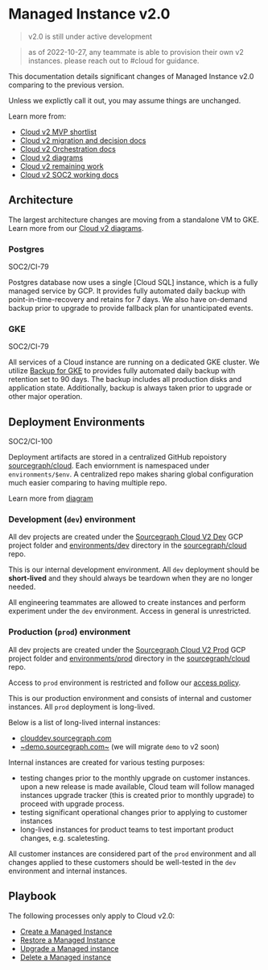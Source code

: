 # Managed Instance v2.0

> v2.0 is still under active development

> as of 2022-10-27, any teammate is able to provision their own v2 instances. please reach out to #cloud for guidance.

This documentation details significant changes of Managed Instance v2.0 comparing to the previous version.

Unless we explictly call it out, you may assume things are unchanged.

Learn more from:

- [Cloud v2 MVP shortlist](https://docs.google.com/document/d/1O7V16J0gOtQSspfnNUJmcwRbXEaHKNv7ft7_IMk2YXc/edit#heading=h.nf7eonr5yxgn)
- [Cloud v2 migration and decision docs](https://docs.google.com/document/d/1GiOPJjuYrUahrZnENSLUCsujo2MCu2v_gw23SKNzE6E/edit)
- [Cloud v2 Orchestration docs](https://docs.google.com/document/d/1gyvi3T69FYb6P4EYIxcZJESnowghAPW1omtHU5vVTa4/edit)
- [Cloud v2 diagrams](https://app.excalidraw.com/o/4Dr1S6qmmY7/9eJlHswH65d)
- [Cloud v2 remaining work](https://docs.google.com/document/d/1eri1EUS8T8jiAz3GZfysKGhJEEewQ6PPGEsWXEEu60E/edit)
- [Cloud v2 SOC2 working docs](https://docs.google.com/document/d/1N1LLqDbtD1Mk36LofRFfvqE8iKFjdBeRcGU3NS8yEbo/edit#)

## Architecture

The largest architecture changes are moving from a standalone VM to GKE. Learn more from our [Cloud v2 diagrams](https://app.excalidraw.com/s/4Dr1S6qmmY7/4yUYgWaRxYx).

### Postgres

<span class="badge badge-note">SOC2/CI-79</span>

Postgres database now uses a single [Cloud SQL] instance, which is a fully managed service by GCP. It provides fully automated daily backup with point-in-time-recovery and retains for 7 days. We also have on-demand backup prior to upgrade to provide fallback plan for unanticipated events.

### GKE

<span class="badge badge-note">SOC2/CI-79</span>

All services of a Cloud instance are running on a dedicated GKE cluster. We utilize [Backup for GKE](https://cloud.google.com/kubernetes-engine/docs/add-on/backup-for-gke/concepts/backup-for-gke) to provides fully automated daily backup with retention set to 90 days. The backup includes all production disks and application state. Additionally, backup is always taken prior to upgrade or other major operation.

## Deployment Environments

<span class="badge badge-note">SOC2/CI-100</span>

Deployment artifacts are stored in a centralized GitHub repoistory [sourcegraph/cloud].
Each enviornment is namespaced under `environments/$env`. A centralized repo makes sharing global configuration much easier comparing to having multiple repo.

Learn more from [diagram](https://app.excalidraw.com/s/4Dr1S6qmmY7/oQJll5x0xJ)

### Development (`dev`) environment

All dev projects are created under the [Sourcegraph Cloud V2 Dev](https://console.cloud.google.com/welcome?authuser=0&folder=205090528354&supportedpurview=project) GCP project folder and [environments/dev](https://github.com/sourcegraph/cloud/tree/main/environments/dev) directory in the [sourcegraph/cloud] repo.

This is our internal development environment. All `dev` deployment should be **short-lived** and they should always be teardown when they are no longer needed.

All engineering teammates are allowed to create instances and perform experiment under the `dev` environment. Access in general is unrestricted.

### Production (`prod`) environment

All dev projects are created under the [Sourcegraph Cloud V2 Prod](https://console.cloud.google.com/projectselector2/iam-admin/serviceaccounts?authuser=1&folder=286349018886&supportedpurview=project) GCP project folder and [environments/prod](https://github.com/sourcegraph/cloud/tree/main/environments/prod) directory in the [sourcegraph/cloud] repo.

Access to `prod` environment is restricted and follow our [access policy](../../index.md#accessingdebugging-managed-instances).

This is our production environment and consists of internal and customer instances. All `prod` deployment is long-lived.

Below is a list of long-lived internal instances:

- [clouddev.sourcegraph.com](https://clouddev.sourcegraph.com)
- [~demo.sourcegraph.com~](https://demo.sourcegraph.com) (we will migrate `demo` to v2 soon)

Internal instances are created for various testing purposes:

- testing changes prior to the monthly upgrade on customer instances. upon a new release is made available, Cloud team will follow managed instances upgrade tracker (this is created prior to monthly upgrade) to proceed with upgrade process.
- testing significant operational changes prior to applying to customer instances
- long-lived instances for product teams to test important product changes, e.g. scaletesting.

All customer instances are considered part of the `prod` environment and all changes applied to these customers should be well-tested in the `dev` environment and internal instances.

## Playbook

The following processes only apply to Cloud v2.0:

- [Create a Managed Instance](./creation_process.md)
- [Restore a Managed Instance](./restore_process.md)
- [Upgrade a Managed instance](./upgrade_process.md)
- [Delete a Managed instance](./delete_process.md)

[sourcegraph/cloud]: https://github.com/sourcegraph/cloud
